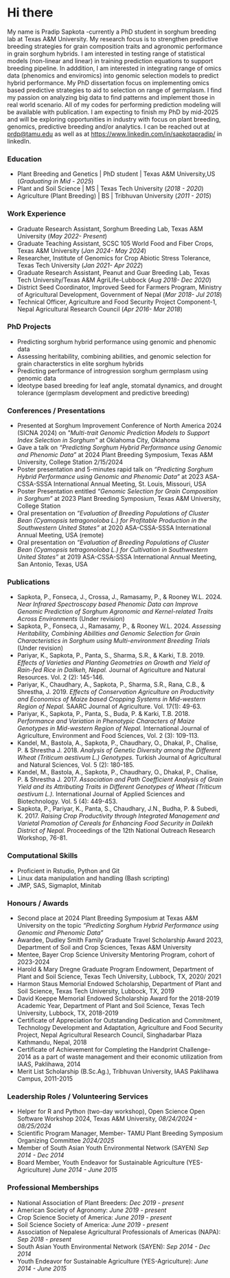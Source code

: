 # Hi there
My name is Pradip Sapkota -currently a PhD student in sorghum breeding lab at Texas A&M University. My research focus is to strengthen predictive breeding strategies for grain composition traits and agronomic performance in grain sorghum hybrids. I am interested in testing range of statistical models (non-linear and linear) in training prediction equations to support breeding pipeline. In adddition, I am interested in integrating range of omics data (phenomics and enviromics) into genomic selection models to predict hybrid performance. My PhD dissertation focus on implementing omics based predictive strategies to aid to selection on range of germplasm. I find my passion on analyzing big data to find patterns and implement those in real world scenario. All of my codes for performing prediction modeling will be available with publication. I am expecting to finish my PhD by mid-2025 and will be exploring opportunities in industry with focus on plant breeding, genomics, predictive breeding and/or analytics. I can be reached out at prdp@tamu.edu as well as at https://www.linkedin.com/in/sapkotapradip/ in linkedIn.

### Education
- Plant Breeding and Genetics | PhD student | Texas A&M University,US (_Graduating in Mid - 2025_)
- Plant and Soil Science | MS | Texas Tech University (_2018 - 2020_)
- Agriculture (Plant Breeding) | BS | Tribhuvan University (_2011 - 2015_)


### Work Experience
- Graduate Research Assistant, Sorghum Breeding Lab, Texas A&M University (_May 2022- Present_)
- Graduate Teaching Assistant, SCSC 105 World Food and Fiber Crops, Texas A&M University (_Jan 2024- May 2024_)
- Researcher, Institute of Genomics for Crop Abiotic Stress Tolerance, Texas Tech University (_Jan 2021- Apr 2022_)
- Graduate Research Assistant, Peanut and Guar Breeding Lab, Texas Tech University/Texas A&M AgriLife-Lubbock (_Aug 2018- Dec 2020_)
- District Seed Coordinator, Improved Seed for Farmers Program, Ministry of Agricultural Development, Government of Nepal (_Mar 2018- Jul 2018_)
- Technical Officer, Agriculture and Food Security Project Component-1, Nepal Agricultural Research Council (_Apr 2016- Mar 2018_)

### PhD Projects
- Predicting sorghum hybrid performance using genomic and phenomic data
- Assessing heritability, combining abilities, and genomic selection for grain characterstics in elite sorghum hybrids
- Predicting performance of introgression sorghum germplasm using genomic data
- Ideotype based breeding for leaf angle, stomatal dynamics, and drought tolerance (germplasm development and predictive breeding)

### Conferences / Presentations
- Presented at Sorghum Improvement Conference of North America 2024 (SICNA 2024) on _"Multi-trait Genomic Prediction Models to Support Index Selection in Sorghum"_ at Oklahoma City, Oklahoma
- Gave a talk on _“Predicting Sorghum Hybrid Performance using Genomic and Phenomic Data”_ at 2024 Plant Breeding Symposium, Texas A&M University, College Station 2/15/2024
- Poster presentation and 5-minutes rapid talk on _“Predicting Sorghum Hybrid Performance using Genomic and Phenomic Data”_ at  2023 ASA-CSSA-SSSA International Annual Meeting, St. Louis, Missouri, USA
- Poster Presentation entitled _“Genomic Selection for Grain Composition in Sorghum”_ at 2023 Plant Breeding Symposium, Texas A&M University, College Station
- Oral presentation on _“Evaluation of Breeding Populations of Cluster Bean (Cyamopsis tetragonoloba L.) for Profitable Production in the Southwestern United States”_ at 2020 ASA-CSSA-SSSA International Annual Meeting, USA (remote)
- Oral presentation on _“Evaluation of Breeding Populations of Cluster Bean (Cyamopsis tetragonoloba L.) for Cultivation in Southwestern United States”_ at 2019 ASA-CSSA-SSSA International Annual Meeting, San Antonio, Texas, USA

### Publications
- Sapkota, P., Fonseca, J., Crossa, J., Ramasamy, P., & Rooney W.L. 2024. _Near Infrared Spectroscopy based Phenomic Data can Improve Genomic Prediction of Sorghum Agronomic and Kernel-related Traits Across Environments_ (Under revision)
- Sapkota, P., Fonseca, J., Ramasamy, P., & Rooney W.L. 2024. _Assessing Heritability, Combining Abilities and Genomic Selection for Grain Characteristics in Sorghum using Multi-environment Breeding Trials_ (Under revision)
- Pariyar, K., Sapkota, P., Panta, S., Sharma, S.R., & Karki, T.B. 2019. _Effects of Varieties and Planting Geometries on Growth and Yield of Rain-fed Rice in Dailkeh, Nepal._ Journal of Agriculture and Natural Resources. Vol. 2 (2): 145-146.
- Pariyar, K., Chaudhary, A., Sapkota, P., Sharma, S.R., Rana, C.B., & Shrestha, J. 2019. _Effects of Conservation Agriculture on Productivity and Economics of Maize based Cropping Systems in Mid-western Region of Nepal._ SAARC Journal of Agriculture. Vol. 17(1): 49-63.
- Pariyar, K., Sapkota, P., Panta, S., Buda, P. & Karki, T.B. 2018. _Performance and Variation in Phenotypic Characters of Maize Genotypes in Mid-western Region of Nepal._ International Journal of Agriculture, Environment and Food Sciences, Vol. 2 (3): 109-113.
- Kandel, M., Bastola, A., Sapkota, P., Chaudhary, O., Dhakal, P., Chalise, P. & Shrestha J. 2018. _Analysis of Genetic Diversity among the Different Wheat (Triticum aestivum L.) Genotypes._ Turkish Journal of Agricultural and Natural Sciences, Vol. 5 (2): 180-185.
- Kandel, M., Bastola, A., Sapkota, P., Chaudhary, O., Dhakal, P., Chalise, P. & Shrestha J. 2017. _Association and Path Coefficient Analysis of Grain Yield and its Attributing Traits in Different Genotypes of Wheat (Triticum aestivum L.)._ International Journal of Applied Sciences and Biotechnology. Vol. 5 (4): 449-453.
- Sapkota, P., Pariyar, K., Panta, S., Chaudhary, J.N., Budha, P. & Subedi, K. 2017. _Raising Crop Productivity through Integrated Management and Varietal Promotion of Cereals for Enhancing Food Security in Dailekh District of Nepal._ Proceedings of the 12th National Outreach Research Workshop, 76-81. 

### Computational Skills
- Proficient in Rstudio, Python and Git
- Linux data manipulation and handling (Bash scripting)
- JMP, SAS, Sigmaplot, Minitab

### Honours / Awards
- Second place at 2024 Plant Breeding Symposium at Texas A&M University on the topic _“Predicting Sorghum Hybrid Performance using Genomic and Phenomic Data”_
- Awardee, Dudley Smith Family Graduate Travel Scholarship Award 2023, Department of Soil and Crop Sciences, Texas A&M University
- Mentee, Bayer Crop Science University Mentoring Program, cohort of 2023-2024
- Harold & Mary Dregne Graduate Program Endowment, Department of Plant and Soil Science, Texas Tech University, Lubbock, TX, 2020/ 2021
- Harmon Staus Memorial Endowed Scholarship, Department of Plant and Soil Science, Texas Tech University, Lubbock, TX, 2019
- David Koeppe Memorial Endowed Scholarship Award for the 2018-2019 Academic Year, Department of Plant and Soil Science, Texas Tech University, Lubbock, TX, 2018-2019
- Certificate of Appreciation for Outstanding Dedication and Commitment, Technology Development and Adaptation, Agriculture and Food Security Project, Nepal Agricultural Research Council, Singhadarbar Plaza Kathmandu, Nepal, 2018
- Certificate of Achievement for Completing the Handprint Challenge-2014 as a part of waste management and their economic utilization from IAAS, Paklihawa, 2014
- Merit List Scholarship (B.Sc.Ag.), Tribhuvan University, IAAS Paklihawa Campus, 2011-2015

### Leadership Roles / Volunteering Services
- Helper for R and Python (two-day workshop), Open Science Open Software Workshop 2024, Texas A&M University, _08/24/2024 - 08/25/2024_
- Scientific Program Manager, Member- TAMU Plant Breeding Symposium Organizing Committee _2024/2025_
- Member of South Asian Youth Environmental Network (SAYEN) _Sep 2014 - Dec 2014_
- Board Member, Youth Endeavor for Sustainable Agriculture (YES-Agriculture) _June 2014 - June 2015_

### Professional Memberships
- National Association of Plant Breeders:                                                _Dec 2019 - present_
- American Society of Agronomy:                                                          _June 2019 - present_
- Crop Science Society of America:                                                       _June 2019 - present_
- Soil Science Society of America:                                                       _June 2019 - present_
- Association of Nepalese Agricultural Professionals of Americas (NAPA):                 _Sep 2018 - present_
- South Asian Youth Environmental Network (SAYEN):                                       _Sep 2014 - Dec 2014_
- Youth Endeavor for Sustainable Agriculture (YES-Agriculture):                          _June 2014 - June 2015_

